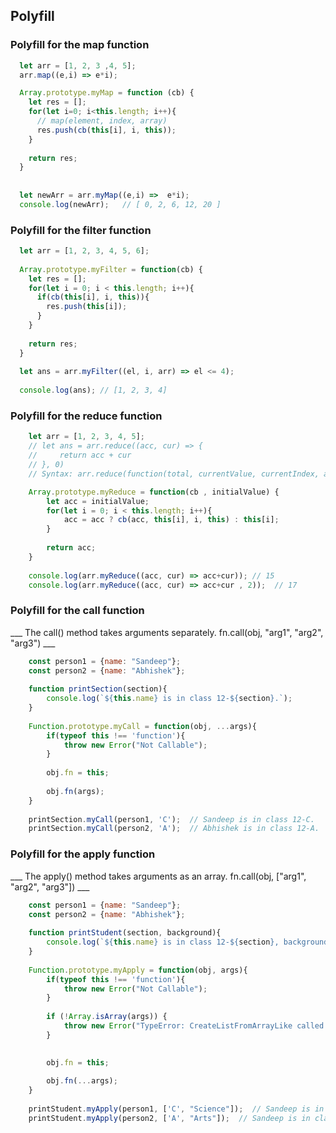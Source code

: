 ## Polyfill

### Polyfill for the map function

```javascript
  let arr = [1, 2, 3 ,4, 5];
  arr.map((e,i) => e*i);

  Array.prototype.myMap = function (cb) {
    let res = [];
    for(let i=0; i<this.length; i++){
      // map(element, index, array)
      res.push(cb(this[i], i, this));
    }
  
    return res;
  }
  
  
  let newArr = arr.myMap((e,i) =>  e*i);
  console.log(newArr);   // [ 0, 2, 6, 12, 20 ]
```


### Polyfill for the filter function

```javascript
  let arr = [1, 2, 3, 4, 5, 6];
  
  Array.prototype.myFilter = function(cb) {
    let res = [];
    for(let i = 0; i < this.length; i++){
      if(cb(this[i], i, this)){
        res.push(this[i]);
      }
    }
    
    return res;
  }
  
  let ans = arr.myFilter((el, i, arr) => el <= 4);
  
  console.log(ans); // [1, 2, 3, 4]
```

### Polyfill for the reduce function

```javascript
    let arr = [1, 2, 3, 4, 5];
    // let ans = arr.reduce((acc, cur) => {
    //     return acc + cur
    // }, 0)
    // Syntax: arr.reduce(function(total, currentValue, currentIndex, arr), initialValue)

    Array.prototype.myReduce = function(cb , initialValue) {
        let acc = initialValue;
        for(let i = 0; i < this.length; i++){
            acc = acc ? cb(acc, this[i], i, this) : this[i];
        }
        
        return acc;
    }
        
    console.log(arr.myReduce((acc, cur) => acc+cur)); // 15
    console.log(arr.myReduce((acc, cur) => acc+cur , 2));  // 17
```

### Polyfill for the call function

___ The call() method takes arguments separately. fn.call(obj, "arg1", "arg2", "arg3") ___

```javascript
    const person1 = {name: "Sandeep"};
    const person2 = {name: "Abhishek"};
    
    function printSection(section){
        console.log(`${this.name} is in class 12-${section}.`);
    }
    
    Function.prototype.myCall = function(obj, ...args){
        if(typeof this !== 'function'){
            throw new Error("Not Callable");
        }
        
        obj.fn = this;
        
        obj.fn(args);
    } 
    
    printSection.myCall(person1, 'C');  // Sandeep is in class 12-C. 
    printSection.myCall(person2, 'A');  // Abhishek is in class 12-A.
```


### Polyfill for the apply function

___ The apply() method takes arguments as an array. fn.call(obj, ["arg1", "arg2", "arg3"]) ___

```javascript
    const person1 = {name: "Sandeep"};
    const person2 = {name: "Abhishek"};
    
    function printStudent(section, background){
        console.log(`${this.name} is in class 12-${section}, background = ${background}.`);
    }
    
    Function.prototype.myApply = function(obj, args){
        if(typeof this !== 'function'){
            throw new Error("Not Callable");
        }
        
        if (!Array.isArray(args)) {
            throw new Error("TypeError: CreateListFromArrayLike called on non-object");
        }

        
        obj.fn = this;
        
        obj.fn(...args);
    } 
    
    printStudent.myApply(person1, ['C', "Science"]);  // Sandeep is in class 12-C, background = Science.
    printStudent.myApply(person2, ['A', "Arts"]);  // Sandeep is in class 12-C, background = Science.
```



